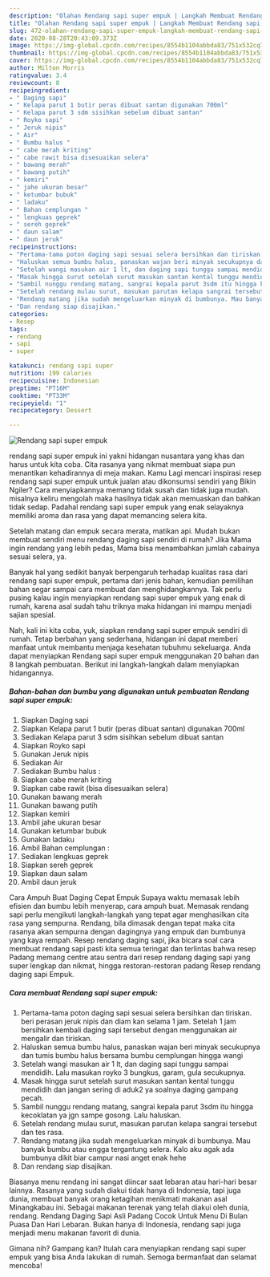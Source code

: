 ```yaml
---
description: "Olahan Rendang sapi super empuk | Langkah Membuat Rendang sapi super empuk Yang Enak Dan Lezat"
title: "Olahan Rendang sapi super empuk | Langkah Membuat Rendang sapi super empuk Yang Enak Dan Lezat"
slug: 472-olahan-rendang-sapi-super-empuk-langkah-membuat-rendang-sapi-super-empuk-yang-enak-dan-lezat
date: 2020-08-28T20:43:09.373Z
image: https://img-global.cpcdn.com/recipes/8554b1104abbda83/751x532cq70/rendang-sapi-super-empuk-foto-resep-utama.jpg
thumbnail: https://img-global.cpcdn.com/recipes/8554b1104abbda83/751x532cq70/rendang-sapi-super-empuk-foto-resep-utama.jpg
cover: https://img-global.cpcdn.com/recipes/8554b1104abbda83/751x532cq70/rendang-sapi-super-empuk-foto-resep-utama.jpg
author: Milton Morris
ratingvalue: 3.4
reviewcount: 8
recipeingredient:
- " Daging sapi"
- " Kelapa parut 1 butir peras dibuat santan digunakan 700ml"
- " Kelapa parut 3 sdm sisihkan sebelum dibuat santan"
- " Royko sapi"
- " Jeruk nipis"
- " Air"
- " Bumbu halus "
- " cabe merah kriting"
- " cabe rawit bisa disesuaikan selera"
- " bawang merah"
- " bawang putih"
- " kemiri"
- " jahe ukuran besar"
- " ketumbar bubuk"
- " ladaku"
- " Bahan cemplungan "
- " lengkuas geprek"
- " sereh geprek"
- " daun salam"
- " daun jeruk"
recipeinstructions:
- "Pertama-tama poton daging sapi sesuai selera bersihkan dan tiriskan. beri perasan jeruk nipis dan diam kan selama 1 jam. Setelah 1 jam bersihkan kembali daging sapi tersebut dengan menggunakan air mengalir dan tiriskan."
- "Haluskan semua bumbu halus, panaskan wajan beri minyak secukupnya dan tumis bumbu halus bersama bumbu cemplungan hingga wangi"
- "Setelah wangi masukan air 1 lt, dan daging sapi tunggu sampai mendidih. Lalu masukan royko 3 bungkus, garam, gula secukupnya."
- "Masak hingga surut setelah surut masukan santan kental tunggu mendidih dan jangan sering di aduk2 ya soalnya daging gampang pecah."
- "Sambil nunggu rendang matang, sangrai kepala parut 3sdm itu hingga kecoklatan ya jgn sampe gosong. Lalu haluskan."
- "Setelah rendang mulau surut, masukan parutan kelapa sangrai tersebut dan tes rasa."
- "Rendang matang jika sudah mengeluarkan minyak di bumbunya. Mau banyak bumbu atau engga tergantung selera. Kalo aku agak ada bumbunya dikit biar campur nasi anget enak hehe"
- "Dan rendang siap disajikan."
categories:
- Resep
tags:
- rendang
- sapi
- super

katakunci: rendang sapi super 
nutrition: 199 calories
recipecuisine: Indonesian
preptime: "PT16M"
cooktime: "PT33M"
recipeyield: "1"
recipecategory: Dessert

---
```



![Rendang sapi super empuk](https://img-global.cpcdn.com/recipes/8554b1104abbda83/751x532cq70/rendang-sapi-super-empuk-foto-resep-utama.jpg)


rendang sapi super empuk ini yakni hidangan nusantara yang khas dan harus untuk kita coba. Cita rasanya yang nikmat membuat siapa pun menantikan kehadirannya di meja makan.
Kamu Lagi mencari inspirasi resep rendang sapi super empuk untuk jualan atau dikonsumsi sendiri yang Bikin Ngiler? Cara menyiapkannya memang tidak susah dan tidak juga mudah. misalnya keliru mengolah maka hasilnya tidak akan memuaskan dan bahkan tidak sedap. Padahal rendang sapi super empuk yang enak selayaknya memiliki aroma dan rasa yang dapat memancing selera kita.

Setelah matang dan empuk secara merata, matikan api. Mudah bukan membuat sendiri menu rendang daging sapi sendiri di rumah? Jika Mama ingin rendang yang lebih pedas, Mama bisa menambahkan jumlah cabainya sesuai selera, ya.

Banyak hal yang sedikit banyak berpengaruh terhadap kualitas rasa dari rendang sapi super empuk, pertama dari jenis bahan, kemudian pemilihan bahan segar sampai cara membuat dan menghidangkannya. Tak perlu pusing kalau ingin menyiapkan rendang sapi super empuk yang enak di rumah, karena asal sudah tahu triknya maka hidangan ini mampu menjadi sajian spesial.


Nah, kali ini kita coba, yuk, siapkan rendang sapi super empuk sendiri di rumah. Tetap berbahan yang sederhana, hidangan ini dapat memberi manfaat untuk membantu menjaga kesehatan tubuhmu sekeluarga. Anda dapat menyiapkan Rendang sapi super empuk menggunakan 20 bahan dan 8 langkah pembuatan. Berikut ini langkah-langkah dalam menyiapkan hidangannya.

<!--inarticleads1-->

##### Bahan-bahan dan bumbu yang digunakan untuk pembuatan Rendang sapi super empuk:

1. Siapkan  Daging sapi
1. Siapkan  Kelapa parut 1 butir (peras dibuat santan) digunakan 700ml
1. Sediakan  Kelapa parut 3 sdm sisihkan sebelum dibuat santan
1. Siapkan  Royko sapi
1. Gunakan  Jeruk nipis
1. Sediakan  Air
1. Sediakan  Bumbu halus :
1. Siapkan  cabe merah kriting
1. Siapkan  cabe rawit (bisa disesuaikan selera)
1. Gunakan  bawang merah
1. Gunakan  bawang putih
1. Siapkan  kemiri
1. Ambil  jahe ukuran besar
1. Gunakan  ketumbar bubuk
1. Gunakan  ladaku
1. Ambil  Bahan cemplungan :
1. Sediakan  lengkuas geprek
1. Siapkan  sereh geprek
1. Siapkan  daun salam
1. Ambil  daun jeruk


Cara Ampuh Buat Daging Cepat Empuk Supaya waktu memasak lebih efisien dan bumbu lebih menyerap, cara ampuh buat. Memasak rendang sapi perlu mengikuti langkah-langkah yang tepat agar menghasilkan cita rasa yang sempurna. Rendang, bila dimasak dengan tepat maka cita rasanya akan sempurna dengan dagingnya yang empuk dan bumbunya yang kaya rempah. Resep rendang daging sapi, jika bicara soal cara membuat rendang sapi pasti kita semua teringat dan terlintas bahwa resep Padang memang centre atau sentra dari resep rendang daging sapi yang super lengkap dan nikmat, hingga restoran-restoran padang Resep rendang daging sapi Empuk. 

<!--inarticleads2-->

##### Cara membuat Rendang sapi super empuk:

1. Pertama-tama poton daging sapi sesuai selera bersihkan dan tiriskan. beri perasan jeruk nipis dan diam kan selama 1 jam. Setelah 1 jam bersihkan kembali daging sapi tersebut dengan menggunakan air mengalir dan tiriskan.
1. Haluskan semua bumbu halus, panaskan wajan beri minyak secukupnya dan tumis bumbu halus bersama bumbu cemplungan hingga wangi
1. Setelah wangi masukan air 1 lt, dan daging sapi tunggu sampai mendidih. Lalu masukan royko 3 bungkus, garam, gula secukupnya.
1. Masak hingga surut setelah surut masukan santan kental tunggu mendidih dan jangan sering di aduk2 ya soalnya daging gampang pecah.
1. Sambil nunggu rendang matang, sangrai kepala parut 3sdm itu hingga kecoklatan ya jgn sampe gosong. Lalu haluskan.
1. Setelah rendang mulau surut, masukan parutan kelapa sangrai tersebut dan tes rasa.
1. Rendang matang jika sudah mengeluarkan minyak di bumbunya. Mau banyak bumbu atau engga tergantung selera. Kalo aku agak ada bumbunya dikit biar campur nasi anget enak hehe
1. Dan rendang siap disajikan.


Biasanya menu rendang ini sangat diincar saat lebaran atau hari-hari besar lainnya. Rasanya yang sudah diakui tidak hanya di Indonesia, tapi juga dunia, membuat banyak orang ketagihan menikmati makanan asal Minangkabau ini. Sebagai makanan terenak yang telah diakui oleh dunia, rendang. Rendang Daging Sapi Asli Padang Cocok Untuk Menu Di Bulan Puasa Dan Hari Lebaran. Bukan hanya di Indonesia, rendang sapi juga menjadi menu makanan favorit di dunia. 

Gimana nih? Gampang kan? Itulah cara menyiapkan rendang sapi super empuk yang bisa Anda lakukan di rumah. Semoga bermanfaat dan selamat mencoba!
